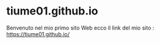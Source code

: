 # tiume01.github.io
Benvenuto nel mio primo sito Web
ecco il link del mio sito :  https://tiume01.github.io/
